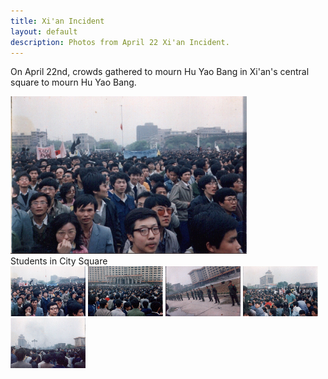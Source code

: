 ```yaml
---
title: Xi'an Incident
layout: default
description: Photos from April 22 Xi'an Incident.
---
```

<p id="question">On April 22nd, crowds gathered to mourn Hu Yao Bang in Xi'an's central square to mourn Hu Yao Bang.</p>
<div id="not-fixed">
	<div id="imgSet">
		<div id="imgView"><img id="previewImg" width="75%" src="images/xian_students.jpg" border="0" alt="April 22nd Incident"/></div>
		<div id="imgCaption">Students in City Square</div>
	</div>
	<div class="image">
		<a href="#" onmouseover="showpreview('Students in City Square', 'xian_students.jpg', 'preview1');"><img id="preview1" height="80px" border="0" src="images/xian_students_200.gif"/></a>
		<a href="#" onmouseover="showpreview('Provincial Government Building', 'xian_cityhall.jpg', 'preview2');"><img id="preview2" height="80px" border="0" src="images/xian_cityhall_200.gif"/></a>
		<a href="#" onmouseover="showpreview('Soldiers at Provincial Government Building', 'xian_soldiers.jpg', 'preview3');"><img id="preview3" height="80px" border="0" src="images/xian_soldiers_200.gif"/></a>
		<a href="#" onmouseover="showpreview('Students in City Square', 'xian_students2.jpg', 'preview4');"><img id="preview4" height="80px" border="0" src="images/xian_students2_200.gif"/></a>
		<a href="#" onmouseover="showpreview('Smoke from Burning Truck', 'xian_burningtruck.jpg', 'preview5');"><img id="preview5" height="80px" border="0" src="images/xian_burningtruck_200.gif"/></a>
	</div>
</div>